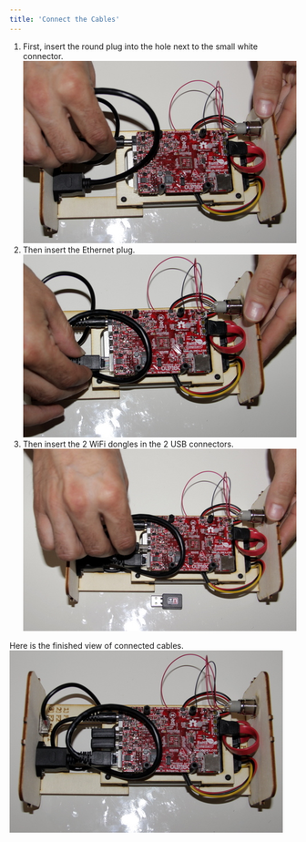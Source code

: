 ```yaml
---
title: 'Connect the Cables'
---
```


1. First, insert the round plug into the hole next to the small white connector.     
    ![](_MG_5321.JPG)
2. Then insert the Ethernet plug.     
    ![](_MG_5322.JPG)
3. Then insert the 2 WiFi dongles in the 2 USB connectors.     
    ![](_MG_5324.JPG)

Here is the finished view of connected cables.     
    ![](_MG_5325.JPG)
